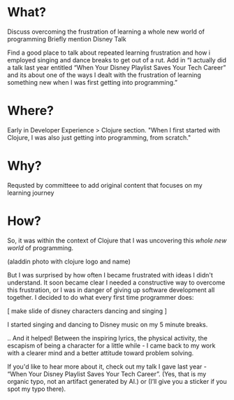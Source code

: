 # What?
Discuss overcoming the frustration of learning a whole new world of programming
Briefly mention Disney Talk

Find a good place to talk about repeated learning frustration and how i employed singing and dance breaks to get out of a rut. Add in “I actually did a talk last year entitled “When Your Disney Playlist Saves Your Tech Career” and its about one of the ways I dealt with the frustration of learning something new when I was first getting into programming.”

# Where?

Early in Developer Experience > Clojure section.
"When I first started with Clojure, I was also just getting into programming, from scratch."

# Why?

Requsted by committeee to add original content that focuses on my learning journey

# How?

So, it was within the context of Clojure that I was uncovering this _whole_ _new_ _world_ of programming.

(aladdin photo with clojure logo and name)

But I was surprised by how often I became frustrated with ideas I didn't understand. It soon became clear I needed a constructive way to overcome this frustration, or I was in danger of giving up software development all together. I decided to do what every first time programmer does:

[ make slide of disney characters dancing and singing ]

I started singing and dancing to Disney music on my 5 minute breaks.

.. And it helped! Between the inspiring lyrics, the physical activity, the escapism of being a character for a little while - I came back to my work with a clearer mind and a better attitude toward problem solving.

If you'd like to hear more about it, check out my talk I gave last year - “When Your Disney Playlist Saves Your Tech Career”. (Yes, that is my organic typo, not an artifact generated by AI.) or (I’ll give you a sticker if you spot my typo there).